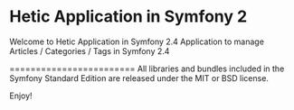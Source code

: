 Hetic Application in Symfony 2
========================

Welcome to Hetic Application in Symfony 2.4
Application to manage Articles / Categories / Tags in Symfony 2.4

========================
All libraries and bundles included in the Symfony Standard Edition are
released under the MIT or BSD license.

Enjoy!
